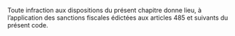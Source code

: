 Toute  infraction  aux  dispositions  du  présent  chapitre  donne  lieu,  à l’application des sanctions fiscales édictées aux articles 485 et suivants du présent code.